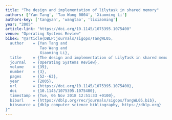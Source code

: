 ```yaml
---
title: "The design and implementation of lilytask in shared memory"
authors: ['Yan Tang', 'Tao Wang 0004', 'Xiaoming Li']
authors-key: ['tangyan', 'wangtao', 'lixiaoming']
year: "2005"
article-link: "https://doi.org/10.1145/1075395.1075400"
venue: "Operating Systems Review"
bibex: "@article{DBLP:journals/sigops/TangWL05,
  author    = {Yan Tang and
               Tao Wang and
               Xiaoming Li},
  title     = {The design and implementation of LilyTask in shared memory},
  journal   = {Operating Systems Review},
  volume    = {39},
  number    = {3},
  pages     = {52--63},
  year      = {2005},
  url       = {https://doi.org/10.1145/1075395.1075400},
  doi       = {10.1145/1075395.1075400},
  timestamp = {Tue, 06 Nov 2018 12:51:33 +0100},
  biburl    = {https://dblp.org/rec/journals/sigops/TangWL05.bib},
  bibsource = {dblp computer science bibliography, https://dblp.org}
}"
---
```

